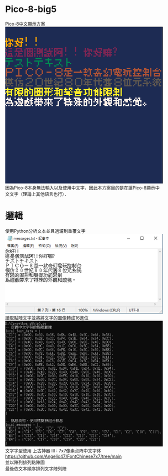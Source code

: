 # Pico-8-big5
Pico-8中文顯示方案  
![image](https://github.com/tupochang/Pico-8-big5/blob/main/Image/PICO-8.png?raw=true)        
因為Pico-8本身無法輸入以及使用中文字，因此本方案目的是在讓Pico-8顯示中文文字（理論上其他語言也行）．　　
# 邏輯
使用Python分析文本並且過濾到重覆文字 
![image](https://github.com/tupochang/Pico-8-big5/blob/main/Image/MES.png?raw=true)       
讀取點陣文字並將將文字的圖像轉成16進位  
![image](https://github.com/tupochang/Pico-8-big5/blob/main/Image/Python.png?raw=true)       
文字字型使用 上古神器 III : 7x7像素点阵中文字体
https://github.com/Angelic47/FontChinese7x7/tree/main  
並以陣列排列點陣圖  
最後依文本順序排列文字陣列陣  


